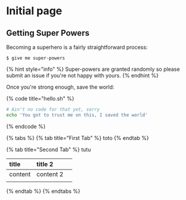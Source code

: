 # Initial page

## Getting Super Powers

Becoming a superhero is a fairly straightforward process:

```
$ give me super-powers
```

{% hint style="info" %}
 Super-powers are granted randomly so please submit an issue if you're not happy with yours.
{% endhint %}

Once you're strong enough, save the world:

{% code title="hello.sh" %}
```bash
# Ain't no code for that yet, sorry
echo 'You got to trust me on this, I saved the world'
```
{% endcode %}



{% tabs %}
{% tab title="First Tab" %}
toto
{% endtab %}

{% tab title="Second Tab" %}
tutu

| title | title 2 |  |
| :--- | :--- | :--- |
| content | content 2 |  |
|  |  |  |
{% endtab %}
{% endtabs %}

